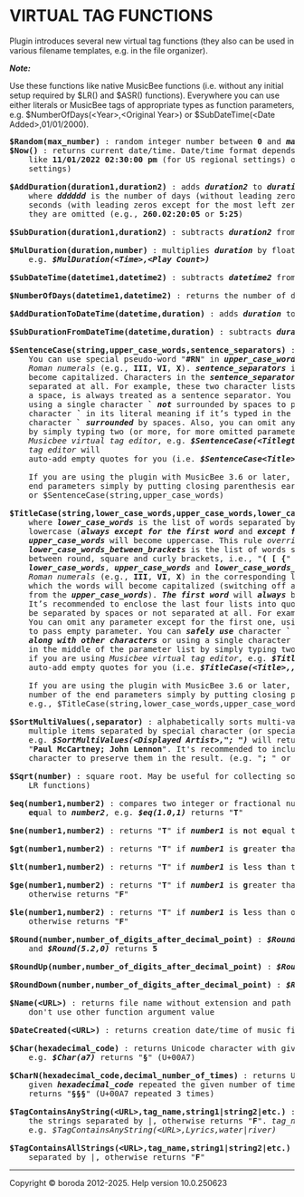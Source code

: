 # VIRTUAL TAG FUNCTIONS

Plugin introduces several new virtual tag functions (they also can be used in various filename templates, e.g. in the file organizer).

<b><i>Note:</i></b>

Use these functions like native MusicBee functions (i.e. without any initial setup required by $LR() and $ASR() functions). 
Everywhere you can use either literals or MusicBee tags of appropriate types as function parameters, 
e.g. $NumberOfDays(&lt;Year&gt;,&lt;Original Year&gt;) or $SubDateTime(&lt;Date Added&gt;,01/01/2000).

<pre>
<b>$Random(max_number)</b> : random integer number between <b>0</b> and <b><i>max_number</i></b> (including them)
<b>$Now()</b> : returns current date/time. Date/time format depends on your Windows regional settings, something 
    like <b>11/01/2022 02:30:00 pm</b> (for US regional settings) or <b>01.11.2022 14:30:00</b> (for European regional 
    settings)

<b>$AddDuration(duration1,duration2)</b> : adds <b><i>duration2</i></b> to <b><i>duration1</i></b>. Duration format is <b><i>dddddd.hh:mm:ss</i></b>, 
    where <b><i>dddddd</i></b> is the number of days (without leading zeros) and <b><i>hh</i></b>, <b><i>mm</i></b>, <b><i>ss</i></b> are hours, minutes and 
    seconds (with leading zeros except for the most left zeros). If some most left parts of duration are zero, 
    they are omitted (e.g., <b>260.02:20:05</b> or <b>5:25</b>)

<b>$SubDuration(duration1,duration2)</b> : subtracts <b><i>duration2</i></b> from <b><i>duration1</i></b>

<b>$MulDuration(duration,number)</b> : multiplies <b><i>duration</i></b> by floating point or integer <b><i>number</i></b>, 
    e.g. <b><i>$MulDuration(&lt;Time&gt;,&lt;Play Count&gt;)</i></b>

<b>$SubDateTime(datetime1,datetime2)</b> : subtracts <b><i>datetime2</i></b> from <b><i>datetime1</i></b>. Returns duration

<b>$NumberOfDays(datetime1,datetime2)</b> : returns the number of days between <b><i>datetime1</i></b> and <b><i>datetime2</i></b>

<b>$AddDurationToDateTime(datetime,duration)</b> : adds <b><i>duration</i></b> to <b><i>datetime</i></b>

<b>$SubDurationFromDateTime(datetime,duration)</b> : subtracts <b><i>duration</i></b> from <b><i>datetime</i></b>

<b>$SentenceCase(string,upper_case_words,sentence_separators)</b> : <b><i>upper_case_words</i></b> will become uppercase. 
    You can use special pseudo-word "<b>#RN</b>" in <b><i>upper_case_words</i></b> list to uppercase 
    <i>Roman numerals</i> (e.g., <b>III</b>, <b>VI</b>, <b>X</b>). <b><i>sentence_separators</i></b> is the list of characters, after which the words will 
    become capitalized. Characters in the <b><i>sentence_separators</i></b> list may be separated by spaces or not 
    separated at all. For example, these two character lists mean the same: "<b>. , -</b>" and "<b>.,-</b>". A dot, followed by 
    a space, is always treated as a sentence separator. You can omit any parameter except for the first one, 
    using a single character <b>`</b> <b><i>not</i></b> surrounded by spaces to pass empty parameter. You can <b><i>safely use</i></b> 
    character <b><i>`</i></b> in its literal meaning if it’s typed in the list <b><i>along with other characters</i></b> or using a single 
    character <b>`</b> <b><i>surrounded</i></b> by spaces. Also, you can omit any parameter(s) in the middle of the parameter list 
    by simply typing two (or more, for more omitted parameters) commas in a row if you are using 
    <i>Musicbee virtual tag editor</i>, e.g. <b><i>$SentenceCase(&lt;Titlegt;>,,:)</i></b>. <i>Musicbee virtual
    tag editor</i> will 
    auto-add empty quotes for you (i.e. <b><i>$SentenceCase&lt;Title&gt;,"",":")</i></b>), and this is acceptable

    If you are using the plugin with MusicBee 3.6 or later, then you can omit any number of the 
    end parameters simply by putting closing parenthesis earlier, e.g., $SentenceCase(string) 
    or $SentenceCase(string,upper_case_words)

<b>$TitleCase(string,lower_case_words,upper_case_words,lower_case_words_between_brackets,sentence_separators)</b>: 
    where <b><i>lower_case_words</i></b> is the list of words separated by spaces, which will become 
    lowercase (<b><i>always except for the first word</i></b> and <b><i>except for the last words</i></b> if not lowercase by <b><i>other parameters</i></b>). 
    <b><i>upper_case_words</i></b> will become uppercase. This rule <i>overrides all other rules</i>. 
    <b><i>lower_case_words_between_brackets</i></b> is the list of words separated by spaces, which will become lowercase 
    between round, square and curly brackets, i.e., "<b>( [ {</b>" and "<b>) ] }</b>"). You can use special pseudo-word "<b>III</b>, <b>VI</b>, <b>X</b>" in 
    <b><i>lower_case_words</i></b>, <b><i>upper_case_words</i></b> and <b><i>lower_case_words_between_brackets</i></b> lists to include 
    <i>Roman numerals</i> (e.g., <b>III</b>, <b>VI</b>, <b>X</b>) in the corresponding list. <b><i>sentence_separators</i></b>, is the list of characters after 
    which the words will become capitalized (switching off all exceptions, e.g. <b><i>lower_case_words</i></b>, besides the words 
    from the <b><i>upper_case_words</i></b>). <b><i>The first word</i></b> will <b><i>always</i></b> be capitalized (besides the words from the <b><i>upper_case_words</i></b>). 
    It’s recommended to enclose the last four lists into quotes (e.g., "<b>\& . -</b>"). Characters in all character lists may 
    be separated by spaces or not separated at all. For example, these two character lists mean the same: "<b>. , -</b>" and "<b>.,-</b>". 
    You can omit any parameter except for the first one, using a single character <b>`</b>  <b><i>not</i></b> surrounded by spaces 
    to pass empty parameter. You can <b><i>safely use</i></b> character <b>`</b> in its literal meaning if it’s typed in the list 
    <b><i>along with other characters</i></b> or using a single character <b>`</b> <b><i>surrounded</i></b> by spaces. Also, you can omit any parameter(s) 
    in the middle of the parameter list by simply typing two (or more, for more omitted parameters) commas in a row 
    if you are using <i>Musicbee virtual tag editor</i>, e.g. <b><i>$TitleCase(&lt;Title&gt;,,,,:)</i></b>). <i>Musicbee virtual tag editor</i> will 
    auto-add empty quotes for you (i.e. <b><i>$TitleCase(&lt;Title&gt;,,,,:)</i></b>), and this is acceptable

    If you are using the plugin with MusicBee 3.6 or later, then you can omit any 
    number of the end parameters simply by putting closing parenthesis earlier, 
    e.g., $TitleCase(string,lower_case_words,upper_case_words)

<b>$SortMultiValues(<multi_value_tag_name>,separator)</b> : alphabetically sorts multi-value tag containing 
    multiple items separated by special character (or special sequence of characters/special string), 
    e.g. <b><i>$SortMultiValues(&lt;Displayed Artist&gt;,"; ")</i></b> will return "<b>John Lennon; Paul McCartney</b>" for tag value 
    "<b>Paul McCartney; John Lennon</b>". It's recommended to include required spaces around/after separator 
    character to preserve them in the result. (e.g. "<b>; </b>" or "<b> / </b>"). 

<b>$Sqrt(number)</b> : square root. May be useful for collecting some library statistics (in conjunction with 
    LR functions)

<b>$eq(number1,number2)</b> : compares two integer or fractional numbers, determines if <b><i>number1</i></b> is 
    <b>eq</b>ual to <b><i>number2</i></b>, e.g. <b><i>$eq(1.0,1)</i></b> returns "<b>T</b>"

<b>$ne(number1,number2)</b> : returns "<b>T</b>" if <b><i>number1</i></b> is <b>n</b>ot <b>e</b>qual to <b><i>number2</i></b>, otherwise returns "<b>F</b>"

<b>$gt(number1,number2)</b> : returns "<b>T</b>" if <b><i>number1</i></b> is <b>g</b>reater <b>t</b>han <b><i>number2</i></b>, otherwise returns "<b>F</b>"

<b>$lt(number1,number2)</b> : returns "<b>T</b>" if <b><i>number1</i></b> is <b>l</b>ess <b>t</b>han to <b><i>number2</i></b>, otherwise returns "<b>F</b>"

<b>$ge(number1,number2)</b> : returns "<b>T</b>" if <b><i>number1</i></b> is <b>g</b>reater than or <b>e</b>qual to to <b><i>number2</i></b>, 
    otherwise returns "<b>F</b>"

<b>$le(number1,number2)</b> : returns "<b>T</b>" if <b><i>number1</i></b> is <b>l</b>ess than or <b>e</b>qual to <b><i>number2</i></b>, 
    otherwise returns "<b>F</b>"

<b>$Round(number,number_of_digits_after_decimal_point)</b> : <b><i>$Round(4.28,1)</i></b> returns <b>4.3</b>, 
    and <b><i>$Round(5.2,0)</i></b> returns <b>5</b>

<b>$RoundUp(number,number_of_digits_after_decimal_point)</b> : <b><i>$RoundUp(5.2,0)</i></b> returns <b>6</b>

<b>$RoundDown(number,number_of_digits_after_decimal_point)</b> : <b><i>$RoundDown(4.28,1)</i></b> returns <b>4.2</b>

<b>$Name(&lt;URL&gt;)</b> : returns file name without extension and path to file. Type <b><i>&lt;URL&gt;</i></b> exactly like this, 
    don't use other function argument value

<b>$DateCreated(&lt;URL&gt;)</b> : returns creation date/time of music file (<b><i>not</i></b> last modification date/time)

<b>$Char(hexadecimal_code)</b> : returns Unicode character with given <b><i>hexadecimal_code</i></b>, 
    e.g. <b><i>$Char(a7)</i></b> returns "<b>§</b>" (U+00A7)

<b>$CharN(hexadecimal_code,decimal_number_of_times)</b> : returns Unicode character with 
    given <b><i>hexadecimal_code</i></b> repeated the given number of times, e.g. <b><i>$CharN(a7,3)</i></b> 
    returns "<b>§§§</b>" (U+00A7 repeated 3 times)

<b>$TagContainsAnyString(&lt;URL&gt;,tag_name,string1|string2|etc.)</b> : returns "<b>T</b>" if tag contains any of 
    the strings separated by |, otherwise returns "<b>F</b>". <i>tag_name</i> must be written without angle brackets, 
    e.g. <i>$TagContainsAnyString(&lt;URL&gt;,Lyrics,water|river)</i>

<b>$TagContainsAllStrings(&lt;URL&gt;,tag_name,string1|string2|etc.)</b> : returns "<b>T</b>" if tag contains all strings 
    separated by |, otherwise returns "<b>F</b>"
</pre>

***

Copyright © boroda 2012-2025. Help version 10.0.250623